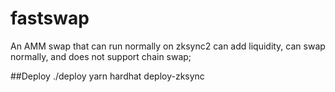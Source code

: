 # fastswap

An AMM swap that can run normally on zksync2 can add liquidity, can swap normally, and does not support chain swap;

##Deploy
./deploy
yarn hardhat deploy-zksync
